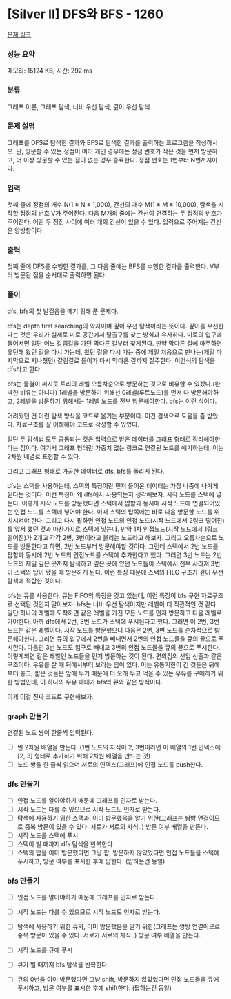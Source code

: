 # [Silver II] DFS와 BFS - 1260 

[문제 링크](https://www.acmicpc.net/problem/1260) 

### 성능 요약

메모리: 15124 KB, 시간: 292 ms

### 분류

그래프 이론, 그래프 탐색, 너비 우선 탐색, 깊이 우선 탐색

### 문제 설명

<p>그래프를 DFS로 탐색한 결과와 BFS로 탐색한 결과를 출력하는 프로그램을 작성하시오. 단, 방문할 수 있는 정점이 여러 개인 경우에는 정점 번호가 작은 것을 먼저 방문하고, 더 이상 방문할 수 있는 점이 없는 경우 종료한다. 정점 번호는 1번부터 N번까지이다.</p>

### 입력 

 <p>첫째 줄에 정점의 개수 N(1 ≤ N ≤ 1,000), 간선의 개수 M(1 ≤ M ≤ 10,000), 탐색을 시작할 정점의 번호 V가 주어진다. 다음 M개의 줄에는 간선이 연결하는 두 정점의 번호가 주어진다. 어떤 두 정점 사이에 여러 개의 간선이 있을 수 있다. 입력으로 주어지는 간선은 양방향이다.</p>

### 출력 

 <p>첫째 줄에 DFS를 수행한 결과를, 그 다음 줄에는 BFS를 수행한 결과를 출력한다. V부터 방문된 점을 순서대로 출력하면 된다.</p>

### 풀이

dfs, bfs의 첫 발걸음을 떼기 위해 푼 문제다. 

dfs는 depth first searching의 약자이며 깊이 우선 탐색이라는 뜻이다. 
깊이를 우선한다는 것은 우리가 실제로 미로 공간에서 탈출구를 찾는 방식과 유사하다. 
미로의 입구에 들어서면 일단 어느 갈림길을 가던 막다른 길부터 찾게된다. 만약 막다른 길에 마주하면 유턴해 왔던 길을 다시 가는데, 왔던 길을 다시 가는 중에 제일 처음으로 만나는(제일 마지막으로 지나쳤던) 갈림길로 들어가 다시 막다른 길까지 질주한다. 이런식의 탐색을 dfs라고 한다. 

bfs는 물결이 퍼지듯 트리의 레벨 오름차순으로 방문하는 것으로 비유할 수 있겠다.(완벽한 비유는 아니다) 1레벨을 방문하기 위해선 0레벨(루트노드)를 먼저 다 방문해야하고, 2레벨을 방문하기 위해서는 1레벨 노드를 전부 방문해야한다. bfs는 이런 식이다. 

어려웠던 건 이런 탐색 방식을 코드로 옮기는 부분이다. 이건 검색으로 도움을 좀 받았다.
자료구조를 잘 이해해야 코드로 작성할 수 있었다.

일단 두 탐색법 모두 공통되는 것은 입력으로 받은 데이터를 그래프 형태로 정리해야한다는 점이다. 
여기서 그래프 형태란 가중치 없는 링크로 연결된 노드를 얘기하는데, 이는 2차원 배열로 표현할 수 있다. 

그리고 그래프 형태로 가공한 데이터로 dfs, bfs를 돌리게 된다. 

dfs는 스택을 사용하는데, 스택의 특징이란 먼저 들어온 데이터는 가장 나중에 나가게 된다는 것이다. 이런 특징이 왜 dfs에서 사용되는지 생각해보자.
시작 노드를 스택에 넣는다. 이렇게 시작 노드를 방문했다면 스택에서 팝함과 동시에 시작 노드에 연결되어있는 인접 노드를 스택에 넣어야 한다. 
이때 스택의 탑쪽에는 바로 다음 방문할 노드를 위치시켜야 한다. 그리고 다시 팝하면 인접 노드의 인접 노드(시작 노드에서 2링크 떨어진)를 앞서 했던 것과 마찬가지로 스택에 넣는다. 
만약 1차 인접노드(시작 노드에서 1링크 떨어진)가 2개고 각각 2번, 3번이라고 불리는 노드라고 해보자. 그리고 오름차순으로 노드를 방문한다고 하면, 2번 노드부터 방문해야할 것이다. 
그런데 스택에서 2번 노드를 팝함과 동시에 2번 노드의 인접노드를 스택에 추가한다고 했다. 그러면 3번 노드는 2번노드의 제일 깊은 곳까지 탐색하고 깊은 곳에 있던 노드들이 스택에서 전부 사라져 3번이 스택의 탑이 됐을 때 방문하게 된다. 
이런 특징 때문에 스택의 FILO 구조가 깊이 우선 탐색에 적합한 것이다. 

bfs는 큐를 사용한다. 큐는 FIFO의 특징을 갖고 있는데, 이런 특징이 bfs 구현 자료구조로 선택된 것인지 알아보자. 
bfs는 너비 우선 탐색이지만 레벨이 더 직관적인 것 같다. 일단 하나의 레벨에 도착하면 같은 레벨을 가진 모든 노드를 먼저 방문하고 다음 레벨로 가야한다. 
아까 dfs에서 2번, 3번 노드가 스택에 푸시된다고 했다. 그러면 이 2번, 3번 노드는 같은 레벨이다. 시작 노드를 방문했으니 다음은 2번, 3번 노드를 순차적으로 방문해야한다. 그러면 큐의 입구에서 2번을 빼내면서 2번의 인접 노드들을 큐의 끝으로 푸시한다. 
다음인 3번 노드도 입구로 빼내고 3번의 인접 노드들을 큐의 끝으로 푸시한다. 이렇게되면 같은 레벨인 노드들을 먼저 방문하는 것이 된다. 
편의점의 선입 선출과 같은 구조이다. 우유를 살 때 뒤에서부터 보라는 팁이 있다. 이는 유통기한이 긴 것들은 뒤에부터 놓고, 짧은 것들은 앞에 두기 때문에 더 오래 두고 먹을 수 있는 우유를 구매하기 위한 방법인데, 이 하나의 우유 매대가 bfs의 큐와 같은 방식이다. 

이제 이걸 진짜 코드로 구현해보자.

### graph 만들기 
연결된 노드 쌍이 한줄씩 입력된다. 

- [ ] 빈 2차원 배열을 만든다. (1번 노드의 자식이 2, 3번이라면 이 배열의 1번 인덱스에 [2, 3] 형태로 추가하기 위해 2차원 배열을 만드는 것)
- [ ] 노드 쌍을 한 줄씩 읽으며 서로의 인덱스(그래프)에 인접 노드를 push한다.

### dfs 만들기

- [ ] 인접 노드를 알아야하기 때문에 그래프를 인자로 받는다.
- [ ] 시작 노드는 다를 수 있으므로 시작 노드도 인자로 받는다.
- [ ] 탐색에 사용하기 위한 스택과, 이미 방문했음을 알기 위한(그래프는 쌍방 연결이므로 중복 방문이 있을 수 있다. 서로가 서로의 자식..) 방문 여부 배열을 만든다.
- [ ] 시작 노드를 스택에 푸시
- [ ] 스택이 빌 때까지 dfs 탐색을 반복한다.
- [ ] 스택의 탑을 이미 방문했다면 그냥 팝, 방문하지 않았었다면 인접 노드들을 스택에 푸시하고, 방문 여부를 표시한 후에 팝한다. (팝하는건 동일)

 ### bfs 만들기

- [ ] 인접 노드를 알아야하기 때문에 그래프를 인자로 받는다.
- [ ] 시작 노드는 다를 수 있으므로 시작 노드도 인자로 받는다.
- [ ] 탐색에 사용하기 위한 큐와, 이미 방문했음을 알기 위한(그래프는 쌍방 연결이므로 중복 방문이 있을 수 있다. 서로가 서로의 자식..) 방문 여부 배열을 만든다.
- [ ] 시작 노드를 큐에 푸시
- [ ] 큐가 빌 때까지 bfs 탐색을 반복한다.
- [ ] 큐의 0번을 이미 방문했다면 그냥 shift, 방문하지 않았었다면 인접 노드들을 큐에 푸시하고, 방문 여부를 표시한 후에 shift한다. (팝하는건 동일)




